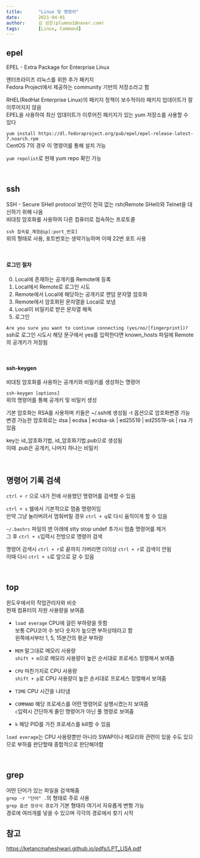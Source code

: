 ```yaml
---
title:      "Linux 및 명령어"
date:       2021-04-01
author:     김 성은(plumno1@naver.com)
tags:       [Linux, Command]
---
```

## epel

EPEL - Extra Package for Enterprise Linux    

엔터프라이즈 리눅스를 위한 추가 패키지   
Fedora Project에서 제공하는 community 기반의 저장소라고 함

RHEL(RedHat Enterprise Linux)의 패키지 정책이 보수적이라 패키지 업데이트가 잘 이루어지지 않음   
EPEL을 사용하여 최신 업데이트가 이루어진 패키지가 있는 yum 저장소를 사용할 수 있다

`yum install https://dl.fedoraproject.org/pub/epel/epel-release-latest-7.noarch.rpm`   
CentOS 7의 경우 이 명령어를 통해 설치 가능

`yum repolist`로 현재 yum repo 확인 가능

&nbsp;

## ssh

SSH - Secure SHell protocol
보안이 전혀 없는 rsh(Remote SHell)와 Telnet을 대신하기 위해 나옴   
비대칭 암호화를 사용하여 다른 컴퓨터로 접속하는 프로토콜   

`ssh 접속할_계정@ip[:port_번호]`   
위의 형태로 사용, 포트번호는 생략가능하며 이때 22번 포트 사용   
  
&nbsp;

#### 로그인 절차

0. Local에 존재하는 공개키를 Remote에 등록   
1. Local에서 Remote로 로그인 시도  
2. Remote에서 Local에 해당하는 공개키로 랜덤 문자열 암호화  
3. Remote에서 암호화된 문자열을 Local로 보냄  
4. Local이 비밀키로 받은 문자열 해독  
5. 로그인   

`Are you sure you want to continue connecting (yes/no/[fingerprint])?`  
ssh로 로그인 시도시 해당 문구에서 yes를 입력한다면 known_hosts 파일에 Remote의 공개키가 저장됨

&nbsp;

#### ssh-keygen

비대칭 암호화를 사용하는 공개키와 비밀키를 생성하는 명령어  

`ssh-keygen [options]`  
위의 명령어를 통해 공개키 및 비밀키 생성  
   
기본 암호화는 RSA를 사용하며 키들은 ~/.ssh에 생성됨
-t 옵션으로 암호화변경 가능  
변경 가능한 암호화로는 dsa | ecdsa | ecdsa-sk | ed25519 | ed25519-sk | rsa 가 있음

key는 id_암호화기법, id_암호화기법.pub으로 생성됨  
이때 .pub은 공개키, 나머지 하나는 비밀키  

&nbsp;

## 명령어 기록 검색

`ctrl + r` 으로 내가 전에 사용했던 명령어를 검색할 수 있음  
  
`ctrl + s` 쉘에서 기본적으로 멈춤 명령어임  
만약 그냥 눌러버려서 멈춰버릴 경우 `ctrl + q`로 다시 움직이게 할 수 있음  
  
`~/.bashrc` 파일의 맨 아래에 stty stop undef 추가시 멈춤 명령어를 제거  
그 후 `ctrl + s`입력시 전방으로 명령어 검색  
  
명령어 검색시 `ctrl + r`로 끝까지 가버리면 더이상 `ctrl + r`로 검색이 안됨  
이때 다시 `ctrl + s`로 앞으로 갈 수 있음  
  
&nbsp;

## top

윈도우에서의 작업관리자와 비슷  
현재 컴퓨터의 자원 사용량을 보여줌  
  
* `load everage`
  CPU에 걸린 부하량을 뜻함  
  보통 CPU코어 수 보다 숫자가 높으면 부하상태라고 함  
  왼쪽에서부터 1, 5, 15분간의 평균 부하량  

* `MEM`
  말그대로 메모리 사용량  
  `shift + m`으로 메모리 사용량이 높은 순서대로 프로세스 정렬해서 보여줌  

* `CPU`
  마찬가지로 CPU 사용량  
  `shift + p`로 CPU 사용량이 높은 손서대로 프로세스 정렬해서 보여줌  

* `TIME`
  CPU 시간을 나타냄  

* `COMMAND`
  해당 프로세스를 어떤 명령어로 실행시켰는지 보여줌  
  `c`입력시 간단하게 줄인 명령어가 아닌 풀 명령로 보여줌  

* `k`
  해당 PID를 가진 프로세스를 kill할 수 있음  

`load everage`는 CPU 사용량뿐만 아니라 SWAP이나 메모리와 관련이 있을 수도 있으므로 부하를 판단할때 종합적으로 판단해야함  

&nbsp;

## grep
  
어떤 단어가 있는 파일을 검색해줌  
`grep -r "단어" .`의 형태로 주로 사용  
`grep 옵션 정규식 경로`가 기본 형태라 여기서 자유롭게 변형 가능  
경로에 여러개를 넣을 수 있으며 각각의 경로에서 찾기 시작  

## 참고

https://ketancmaheshwari.github.io/pdfs/LPT_LISA.pdf
